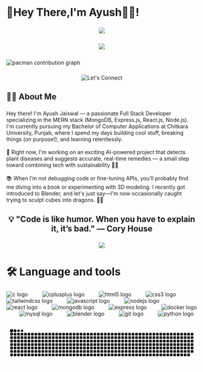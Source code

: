 <h1 align="left">👋Hey There,I'm Ayush👨‍💻!</h1>

###

<div align="center">
  <img height="300" src="https://raw.githubusercontent.com/sagar-viradiya/sagar-viradiya/master/resources/banner.png"  />
</div>

###

<div align="center">
  <img src="https://profile-counter.glitch.me/AyushhhJaiswal/count.svg?"  />
</div>

###

<picture>
  <img alt="pacman contribution graph" src="https://profile-readme-generator.com/assets/pacman.svg">
</picture>

###

###

<div align="center">
  <a href="https://ayushhhjaiswal.github.io/Profile-share-modal/" target="_blank" style="text-decoration: none;">
    <img src="https://img.shields.io/badge/📬%20Let's%20Connect-blue?style=for-the-badge" alt="Let's Connect" />
  </a>
</div>

###


<h2 align="left">👨‍💻  About Me</h2>

###

<p align="left">Hey there! I'm Ayush Jaiswal — a passionate Full Stack Developer specializing in the MERN stack (MongoDB, Express.js, React.js, Node.js).<br> I'm currently pursuing my Bachelor of Computer Applications at Chitkara University, Punjab, where I spend my days building cool stuff, breaking things (on purpose!), and learning relentlessly.<br><br>🚀 Right now, I'm working on an exciting AI-powered project that detects plant diseases and suggests accurate, real-time remedies — a small step toward combining tech with sustainability 🌱🤖<br><br>📚 When I’m not debugging code or fine-tuning APIs, you’ll probably find me diving into a book or experimenting with 3D modeling. I recently got introduced to Blender, and let's just say—I'm now occasionally caught trying to sculpt cubes into dragons. 🐉✨</p>

###

<h2 align="center">💡 "Code is like humor. When you have to explain it, it’s bad." — Cory House</h2>

###

<div align="center">
  <img height="300" src="https://media.giphy.com/media/M9gbBd9nbDrOTu1Mqx/giphy.gif"  />
</div>

###

<h1 align="left">🛠 Language and tools</h1>

###

<div align="left">
  <img src="https://cdn.jsdelivr.net/gh/devicons/devicon/icons/c/c-original.svg" height="57" alt="c logo"  />
  <img width="30" />
  <img src="https://cdn.jsdelivr.net/gh/devicons/devicon/icons/cplusplus/cplusplus-original.svg" height="57" alt="cplusplus logo"  />
  <img width="30" />
  <img src="https://cdn.jsdelivr.net/gh/devicons/devicon/icons/html5/html5-original.svg" height="57" alt="html5 logo"  />
  <img width="30" />
  <img src="https://cdn.jsdelivr.net/gh/devicons/devicon/icons/css3/css3-original.svg" height="57" alt="css3 logo"  />
  <img width="30" />
  <img src="https://cdn.jsdelivr.net/gh/devicons/devicon/icons/tailwindcss/tailwindcss-original-wordmark.svg" height="57" alt="tailwindcss logo"  />
  <img width="30" />
  <img src="https://cdn.jsdelivr.net/gh/devicons/devicon/icons/javascript/javascript-original.svg" height="57" alt="javascript logo"  />
  <img width="30" />
  <img src="https://cdn.jsdelivr.net/gh/devicons/devicon/icons/nodejs/nodejs-original.svg" height="57" alt="nodejs logo"  />
  <img width="30" />
  <img src="https://cdn.jsdelivr.net/gh/devicons/devicon/icons/react/react-original.svg" height="57" alt="react logo"  />
  <img width="30" />
  <img src="https://cdn.jsdelivr.net/gh/devicons/devicon/icons/mongodb/mongodb-original.svg" height="57" alt="mongodb logo"  />
  <img width="30" />
  <img src="https://cdn.jsdelivr.net/gh/devicons/devicon/icons/express/express-original.svg" height="57" alt="express logo"  />
  <img width="30" />
  <img src="https://cdn.jsdelivr.net/gh/devicons/devicon/icons/docker/docker-original.svg" height="57" alt="docker logo"  />
  <img width="30" />
  <img src="https://cdn.jsdelivr.net/gh/devicons/devicon/icons/mysql/mysql-original.svg" height="57" alt="mysql logo"  />
  <img width="30" />
  <img src="https://cdn.jsdelivr.net/gh/devicons/devicon/icons/blender/blender-original.svg" height="57" alt="blender logo"  />
  <img width="30" />
  <img src="https://cdn.jsdelivr.net/gh/devicons/devicon/icons/git/git-original.svg" height="57" alt="git logo"  />
  <img width="30" />
  <img src="https://cdn.jsdelivr.net/gh/devicons/devicon/icons/python/python-original.svg" height="57" alt="python logo"  />
</div>

###

<img src="https://raw.githubusercontent.com/Platane/snk/output/github-contribution-grid-snake.svg" />

###
